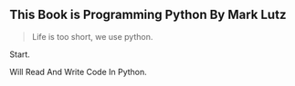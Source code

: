 ## This Book is **Programming Python** By  **Mark Lutz**
> Life is too short, we use python.

Start.

Will Read And Write Code In Python.
